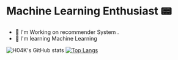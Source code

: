 # Machine Learning Enthusiast 📟

- 🔭 I'm Working on recommender System .
- 🌱 I'm learning Machine Learning


![H04K's GitHub stats](https://github-readme-stats.vercel.app/api?username=H04K&show_icons=true&theme=dark)                             [![Top Langs](https://github-readme-stats.vercel.app/api/top-langs/?username=H04K&theme=dark&layout=compact)](https://github.com/anuraghazra/github-readme-stats)
